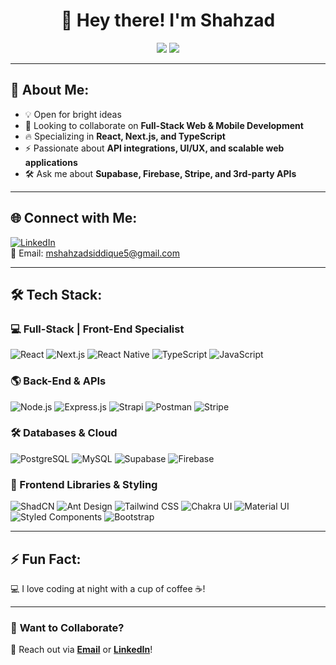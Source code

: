 <h1 align="center">👋 Hey there! I'm Shahzad </h1>

<div align="center">
  <img src="https://img.shields.io/badge/Full--Stack-Developer-%2300C853?style=for-the-badge&logo=react&logoColor=white" />
  <img src="https://img.shields.io/badge/Front--End-Specialist-%2300C853?style=for-the-badge&logo=next.js&logoColor=white" />
</div>

---

## 🚀 About Me:
- 💡 Open for bright ideas  
- 🤝 Looking to collaborate on **Full-Stack Web & Mobile Development**  
- 🔥 Specializing in **React, Next.js, and TypeScript**  
- ⚡ Passionate about **API integrations, UI/UX, and scalable web applications**  
- 🛠 Ask me about **Supabase, Firebase, Stripe, and 3rd-party APIs**  

---

## 🌐 Connect with Me:
[![LinkedIn](https://img.shields.io/badge/LinkedIn-%230077B5.svg?style=for-the-badge&logo=linkedin&logoColor=white&style=rounded)](https://linkedin.com/in/shahzadsiddique1)  
📩 Email: [mshahzadsiddique5@gmail.com](mailto:mshahzadsiddique5@gmail.com)  

---

## 🛠 Tech Stack:

### **💻 Full-Stack | Front-End Specialist**
![React](https://img.shields.io/badge/React-%2361DAFB.svg?style=for-the-badge&logo=react&logoColor=black&style=rounded)
![Next.js](https://img.shields.io/badge/Next.js-%23000000.svg?style=for-the-badge&logo=nextdotjs&logoColor=white&style=rounded)
![React Native](https://img.shields.io/badge/React_Native-%2361DAFB.svg?style=for-the-badge&logo=react&logoColor=black&style=rounded)
![TypeScript](https://img.shields.io/badge/TypeScript-%23007ACC.svg?style=for-the-badge&logo=typescript&logoColor=white&style=rounded)
![JavaScript](https://img.shields.io/badge/JavaScript-%23F7DF1E.svg?style=for-the-badge&logo=javascript&logoColor=black&style=rounded)

### **🌎 Back-End & APIs**
![Node.js](https://img.shields.io/badge/Node.js-%2343853D.svg?style=for-the-badge&logo=node.js&logoColor=white&style=rounded)
![Express.js](https://img.shields.io/badge/Express.js-%23404D59.svg?style=for-the-badge&logo=express&logoColor=white&style=rounded)
![Strapi](https://img.shields.io/badge/Strapi-%2308ADD8.svg?style=for-the-badge&logo=strapi&logoColor=white&style=rounded)
![Postman](https://img.shields.io/badge/Postman-%23FF6C37.svg?style=for-the-badge&logo=postman&logoColor=white&style=rounded)
![Stripe](https://img.shields.io/badge/Stripe-%23633FE9.svg?style=for-the-badge&logo=stripe&logoColor=white&style=rounded)

### **🛠 Databases & Cloud**
![PostgreSQL](https://img.shields.io/badge/PostgreSQL-%23336791.svg?style=for-the-badge&logo=postgresql&logoColor=white&style=rounded)
![MySQL](https://img.shields.io/badge/MySQL-%2300f.svg?style=for-the-badge&logo=mysql&logoColor=white&style=rounded)
![Supabase](https://img.shields.io/badge/Supabase-%233ECF8E.svg?style=for-the-badge&logo=supabase&logoColor=white&style=rounded)
![Firebase](https://img.shields.io/badge/Firebase-%23FFCA28.svg?style=for-the-badge&logo=firebase&logoColor=black&style=rounded)

### **🎨 Frontend Libraries & Styling**
![ShadCN](https://img.shields.io/badge/ShadCN-%23E34F26.svg?style=for-the-badge&logo=shadcn&logoColor=white&style=rounded)
![Ant Design](https://img.shields.io/badge/Ant_Design-%230170FE.svg?style=for-the-badge&logo=ant-design&logoColor=white&style=rounded)
![Tailwind CSS](https://img.shields.io/badge/Tailwind_CSS-%2306B6D4.svg?style=for-the-badge&logo=tailwindcss&logoColor=white&style=rounded)
![Chakra UI](https://img.shields.io/badge/Chakra_UI-%23319795.svg?style=for-the-badge&logo=chakra-ui&logoColor=white&style=rounded)
![Material UI](https://img.shields.io/badge/Material_UI-%230081CB.svg?style=for-the-badge&logo=mui&logoColor=white&style=rounded)
![Styled Components](https://img.shields.io/badge/Styled_Components-%23DB7093.svg?style=for-the-badge&logo=styled-components&logoColor=white&style=rounded)
![Bootstrap](https://img.shields.io/badge/Bootstrap-%23563D7C.svg?style=for-the-badge&logo=bootstrap&logoColor=white&style=rounded)

---

## ⚡ Fun Fact:
💻 I love coding at night with a cup of coffee ☕!

---

### 🎯 **Want to Collaborate?**
📩 Reach out via **[Email](mailto:mshahzadsiddique5@gmail.com)** or **[LinkedIn](https://linkedin.com/in/shahzadsiddique1)**!
